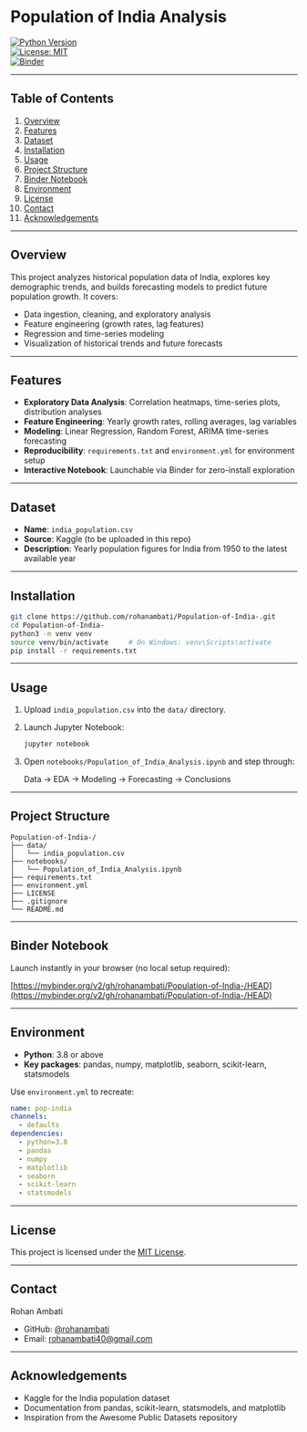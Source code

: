 # Population of India Analysis

[![Python Version](https://img.shields.io/badge/python-3.8%2B-blue)]()  
[![License: MIT](https://img.shields.io/badge/License-MIT-yellow.svg)](LICENSE)  
[![Binder](https://mybinder.org/badge_logo.svg)](https://mybinder.org/v2/gh/rohanambati/Population-of-India-/HEAD)

---

## Table of Contents

1. [Overview](#overview)  
2. [Features](#features)  
3. [Dataset](#dataset)  
4. [Installation](#installation)  
5. [Usage](#usage)  
6. [Project Structure](#project-structure)  
7. [Binder Notebook](#binder-notebook)  
8. [Environment](#environment)  
9. [License](#license)  
10. [Contact](#contact)  
11. [Acknowledgements](#acknowledgements)

---

## Overview

This project analyzes historical population data of India, explores key demographic trends, and builds forecasting models to predict future population growth. It covers:

- Data ingestion, cleaning, and exploratory analysis  
- Feature engineering (growth rates, lag features)  
- Regression and time-series modeling  
- Visualization of historical trends and future forecasts  

---

## Features

- **Exploratory Data Analysis**: Correlation heatmaps, time-series plots, distribution analyses  
- **Feature Engineering**: Yearly growth rates, rolling averages, lag variables  
- **Modeling**: Linear Regression, Random Forest, ARIMA time-series forecasting  
- **Reproducibility**: `requirements.txt` and `environment.yml` for environment setup  
- **Interactive Notebook**: Launchable via Binder for zero-install exploration  

---

## Dataset

- **Name**: `india_population.csv`  
- **Source**: Kaggle (to be uploaded in this repo)  
- **Description**: Yearly population figures for India from 1950 to the latest available year  

---

## Installation

```bash
git clone https://github.com/rohanambati/Population-of-India-.git
cd Population-of-India-
python3 -m venv venv
source venv/bin/activate     # On Windows: venv\Scripts\activate
pip install -r requirements.txt
```

---

## Usage

1. Upload `india_population.csv` into the `data/` directory.

2. Launch Jupyter Notebook:

   ```bash
   jupyter notebook
   ```

3. Open `notebooks/Population_of_India_Analysis.ipynb` and step through:

   Data → EDA → Modeling → Forecasting → Conclusions

---

## Project Structure

```
Population-of-India-/
├── data/
│   └── india_population.csv
├── notebooks/
│   └── Population_of_India_Analysis.ipynb
├── requirements.txt
├── environment.yml
├── LICENSE
├── .gitignore
└── README.md
```

---

## Binder Notebook

Launch instantly in your browser (no local setup required):

[https://mybinder.org/v2/gh/rohanambati/Population-of-India-/HEAD](https://mybinder.org/v2/gh/rohanambati/Population-of-India-/HEAD)

---

## Environment

* **Python**: 3.8 or above
* **Key packages**: pandas, numpy, matplotlib, seaborn, scikit-learn, statsmodels

Use `environment.yml` to recreate:

```yaml
name: pop-india
channels:
  - defaults
dependencies:
  - python=3.8
  - pandas
  - numpy
  - matplotlib
  - seaborn
  - scikit-learn
  - statsmodels
```

---

## License

This project is licensed under the [MIT License](LICENSE).

---

## Contact

Rohan Ambati

* GitHub: [@rohanambati](https://github.com/rohanambati)
* Email: [rohanambati40@gmail.com](mailto:rohanambati40@gmail.com)

---

## Acknowledgements

* Kaggle for the India population dataset  
* Documentation from pandas, scikit-learn, statsmodels, and matplotlib  
* Inspiration from the Awesome Public Datasets repository  
